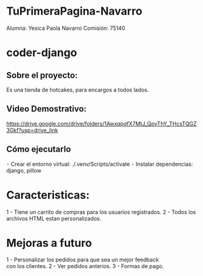 # TuPrimeraPagina-Navarro

Alumna: Yesica Paola Navarro
Comisión: 75140
# coder-django

## Sobre el proyecto:

Es una tienda de hotcakes, para encargos a todos lados.

## Video Demostrativo:

https://drive.google.com/drive/folders/1AwxqpqfX7MtJ_QpvThY_THcsTQGZ3Gkf?usp=drive_link

## Cómo ejecutarlo

⁃ Crear el entorno virtual: ./.venv/Scripts/activate
⁃ Instalar dependencias: django, pillow

# Caracteristicas:

1 - Tiene un carrito de compras para los usuarios registrados. 
2 - Todos los archivos HTML estan personalizados.

# Mejoras a futuro

1 - Personalizar los pedidos para que sea un mejor feedback con los clientes.
2 - Ver pedidos anterios.
3 - Formas de pago. 